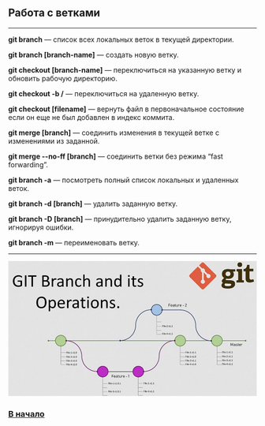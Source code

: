 ## Работа с ветками
---
**git branch** — список всех локальных веток в текущей директории.

**git branch [branch-name]** — создать новую ветку.

**git checkout [branch-name]** — переключиться на указанную ветку и обновить рабочую директорию.

**git checkout -b <name> <remote>/<branch>** — переключиться на удаленную ветку.

**git checkout [filename]** — вернуть файл в первоначальное состояние если он еще не был добавлен в индекс коммита.

**git merge [branch]** — соединить изменения в текущей ветке с изменениями из заданной.

**git merge --no-ff [branch]** — соединить ветки без режима “fast forwarding”.

**git branch -a** — посмотреть полный список локальных и удаленных веток.

**git branch -d [branch]** — удалить заданную ветку.

**git branch -D [branch]** — принудительно удалить заданную ветку, игнорируя ошибки.

**git branch -m <oldname> <newname>** — переименовать ветку.

---

![git-branch](./assets/git-branch.jpeg)

### [В начало](./readme.md)